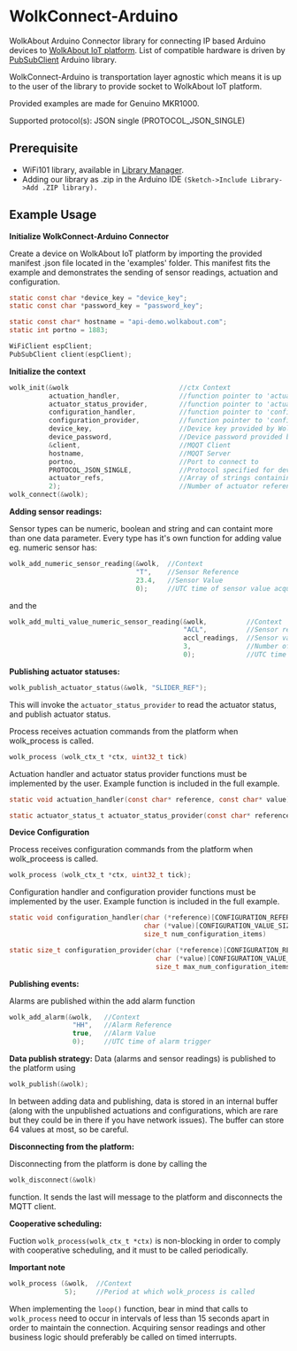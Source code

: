 # WolkConnect-Arduino
WolkAbout Arduino Connector library for connecting IP based Arduino devices to [WolkAbout IoT platform](https://demo.wolkabout.com/#/login).
List of compatible hardware is driven by [PubSubClient](https://pubsubclient.knolleary.net/) Arduino library.

WolkConnect-Arduino is transportation layer agnostic which means it is up to the user of the library to
provide socket to WolkAbout IoT platform.

Provided examples are made for Genuino MKR1000.

Supported protocol(s):
JSON single (PROTOCOL_JSON_SINGLE)

Prerequisite
------

  * WiFi101 library, available in [Library Manager](https://www.arduino.cc/en/Guide/Libraries).
  * Adding our library as .zip in the Arduino IDE 
    `(Sketch->Include Library->Add .ZIP library).`

Example Usage
-------------

**Initialize WolkConnect-Arduino Connector**

Create a device on WolkAbout IoT platform by importing the provided manifest .json file located in the 'examples' folder. This manifest fits the example and demonstrates the sending of sensor readings, actuation and configuration.

```c
static const char *device_key = "device_key";
static const char *password_key = "password_key";

static const char* hostname = "api-demo.wolkabout.com";
static int portno = 1883;

WiFiClient espClient;
PubSubClient client(espClient);
```

**Initialize the context**
```c
wolk_init(&wolk                            //ctx Context
          actuation_handler,               //function pointer to 'actuation_handler_t' implementation
          actuator_status_provider,        //function pointer to 'actuator_status_provider_t' implementation
          configuration_handler,           //function pointer to 'configuration_handler_t' implementation
          configuration_provider,          //function pointer to 'configuration_provider_t' implementation
          device_key,                      //Device key provided by WolkAbout IoT Platform upon device creation
          device_password,                 //Device password provided by WolkAbout IoT Platform device upon device creation
          &client,                         //MQQT Client
          hostname,                        //MQQT Server
          portno,                          //Port to connect to
          PROTOCOL_JSON_SINGLE,            //Protocol specified for device
          actuator_refs,                   //Array of strings containing references of actuators that device possess
          2);                              //Number of actuator references contained in actuator_references
wolk_connect(&wolk);
```

**Adding sensor readings:**

Sensor types can be numeric, boolean and string and can containt more than one data parameter.
Every type has it's own function for adding value eg. numeric sensor has:

```c
wolk_add_numeric_sensor_reading(&wolk,  //Context 
                                "T",    //Sensor Reference
                                23.4,   //Sensor Value
                                0);     //UTC time of sensor value acquisition
```
and the
```c
wolk_add_multi_value_numeric_sensor_reading(&wolk,          //Context
                                            "ACL",          //Sensor reference
                                            accl_readings,  //Sensor values
                                            3,              //Number of sensor dimensions
                                            0);             //UTC time of sensor value acquisition
```

**Publishing actuator statuses:**
```c
wolk_publish_actuator_status(&wolk, "SLIDER_REF");
```
This will invoke the `actuator_status_provider` to read the actuator status, and publish actuator status.

Process receives actuation commands from the platform when wolk_process is called.
```c
wolk_process (wolk_ctx_t *ctx, uint32_t tick)
```
Actuation handler and actuator status provider functions must be implemented by the user.
Example function is included in the full example.
```c
static void actuation_handler(const char* reference, const char* value)

static actuator_status_t actuator_status_provider(const char* reference)
```

**Device Configuration**

Process receives configuration commands from the platform when wolk_proceess is called.
```c
wolk_process (wolk_ctx_t *ctx, uint32_t tick);
```
Configuration handler and configuration provider functions must be implemented by the user.
Example function is included in the full example.
```c
static void configuration_handler(char (*reference)[CONFIGURATION_REFERENCE_SIZE],
                                  char (*value)[CONFIGURATION_VALUE_SIZE],
                                  size_t num_configuration_items)

static size_t configuration_provider(char (*reference)[CONFIGURATION_REFERENCE_SIZE],
                                     char (*value)[CONFIGURATION_VALUE_SIZE],
                                     size_t max_num_configuration_items)
```

**Publishing events:**

Alarms are published within the add alarm function

```c
wolk_add_alarm(&wolk,   //Context
                "HH",   //Alarm Reference
                true,   //Alarm Value
                0);     //UTC time of alarm trigger
```

**Data publish strategy:**
Data (alarms and sensor readings) is published to the platform using
```c
wolk_publish(&wolk);
```
In between adding data and publishing, data is stored in an internal buffer (along with the unpublished
actuations and configurations, which are rare but they could be in there if you have network issues).
The buffer can store 64 values at most, so be careful. 

**Disconnecting from the platform:**

Disconnecting from the platform is done by calling the
```c
wolk_disconnect(&wolk)
```
function. It sends the last will message to the platform and disconnects the MQTT client.

**Cooperative scheduling:**

Fuction `wolk_process(wolk_ctx_t *ctx)` is non-blocking in order to comply with cooperative scheduling,
and it must to be called periodically.

**Important note**
```c
wolk_process (&wolk,  //Context 
              5);     //Period at which wolk_process is called
```
When implementing the `loop()` function, bear in mind that calls to `wolk_process` need to occur in intervals of less than 15 seconds apart in order to maintain the connection.
Acquiring sensor readings and other business logic should preferably be called on timed interrupts.